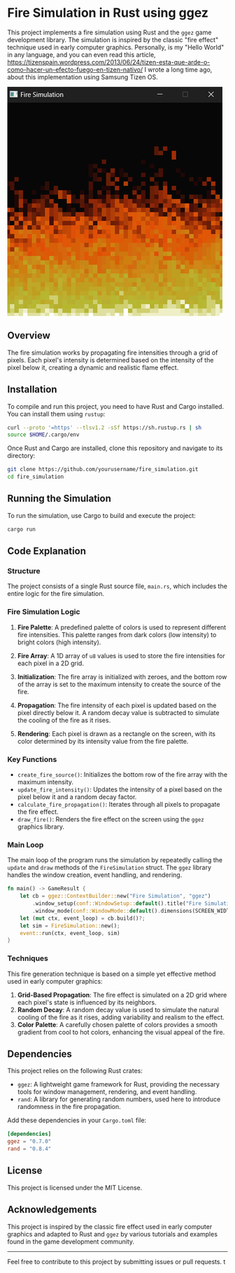
# Fire Simulation in Rust using ggez

This project implements a fire simulation using Rust and the `ggez` game development library. The simulation is inspired by the classic "fire effect" technique used in early computer graphics. Personally, is my "Hello World" in any language, and you can even read this article, https://tizenspain.wordpress.com/2013/06/24/tizen-esta-que-arde-o-como-hacer-un-efecto-fuego-en-tizen-nativo/ I wrote a long time ago, about this implementation using Samsung Tizen OS.

![Fire Simulation](img/fire-screenshot.png)

## Overview

The fire simulation works by propagating fire intensities through a grid of pixels. Each pixel's intensity is determined based on the intensity of the pixel below it, creating a dynamic and realistic flame effect.

## Installation

To compile and run this project, you need to have Rust and Cargo installed. You can install them using `rustup`:

```sh
curl --proto '=https' --tlsv1.2 -sSf https://sh.rustup.rs | sh
source $HOME/.cargo/env
```

Once Rust and Cargo are installed, clone this repository and navigate to its directory:

```sh
git clone https://github.com/yourusername/fire_simulation.git
cd fire_simulation
```

## Running the Simulation

To run the simulation, use Cargo to build and execute the project:

```sh
cargo run
```

## Code Explanation

### Structure

The project consists of a single Rust source file, `main.rs`, which includes the entire logic for the fire simulation.

### Fire Simulation Logic

1. **Fire Palette**: A predefined palette of colors is used to represent different fire intensities. This palette ranges from dark colors (low intensity) to bright colors (high intensity).

2. **Fire Array**: A 1D array of `u8` values is used to store the fire intensities for each pixel in a 2D grid.

3. **Initialization**: The fire array is initialized with zeroes, and the bottom row of the array is set to the maximum intensity to create the source of the fire.

4. **Propagation**: The fire intensity of each pixel is updated based on the pixel directly below it. A random decay value is subtracted to simulate the cooling of the fire as it rises.

5. **Rendering**: Each pixel is drawn as a rectangle on the screen, with its color determined by its intensity value from the fire palette.

### Key Functions

- `create_fire_source()`: Initializes the bottom row of the fire array with the maximum intensity.
- `update_fire_intensity()`: Updates the intensity of a pixel based on the pixel below it and a random decay factor.
- `calculate_fire_propagation()`: Iterates through all pixels to propagate the fire effect.
- `draw_fire()`: Renders the fire effect on the screen using the `ggez` graphics library.

### Main Loop

The main loop of the program runs the simulation by repeatedly calling the `update` and `draw` methods of the `FireSimulation` struct. The `ggez` library handles the window creation, event handling, and rendering.

```rust
fn main() -> GameResult {
    let cb = ggez::ContextBuilder::new("Fire Simulation", "ggez")
        .window_setup(conf::WindowSetup::default().title("Fire Simulation"))
        .window_mode(conf::WindowMode::default().dimensions(SCREEN_WIDTH, SCREEN_HEIGHT));
    let (mut ctx, event_loop) = cb.build()?;
    let sim = FireSimulation::new();
    event::run(ctx, event_loop, sim)
}
```

### Techniques

This fire generation technique is based on a simple yet effective method used in early computer graphics:

1. **Grid-Based Propagation**: The fire effect is simulated on a 2D grid where each pixel's state is influenced by its neighbors.
2. **Random Decay**: A random decay value is used to simulate the natural cooling of the fire as it rises, adding variability and realism to the effect.
3. **Color Palette**: A carefully chosen palette of colors provides a smooth gradient from cool to hot colors, enhancing the visual appeal of the fire.

## Dependencies

This project relies on the following Rust crates:

- `ggez`: A lightweight game framework for Rust, providing the necessary tools for window management, rendering, and event handling.
- `rand`: A library for generating random numbers, used here to introduce randomness in the fire propagation.

Add these dependencies in your `Cargo.toml` file:

```toml
[dependencies]
ggez = "0.7.0"
rand = "0.8.4"
```

## License

This project is licensed under the MIT License.

## Acknowledgements

This project is inspired by the classic fire effect used in early computer graphics and adapted to Rust and `ggez` by various tutorials and examples found in the game development community.

---

Feel free to contribute to this project by submitting issues or pull requests. t

